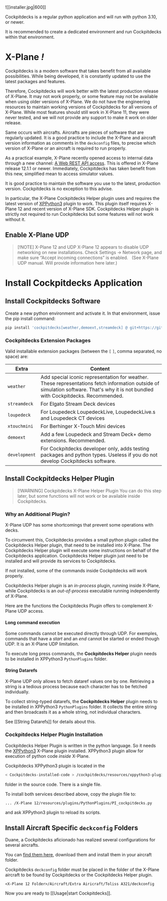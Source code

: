 ![[installer.jpg|600]]

Cockpitdecks is a regular python application and will run with python 3.10, or newer.

It is recommended to create a dedicated environment and run Cockpitdecks within that environment.

# X-Plane *!*

Cockpitdecks is a modern software that takes benefit from all available possibilities. While being developed, it is constantly updated to use the latest packages and features.

Therefore, Cockpitdecks will work better with the latest production release of X-Plane. It may not work properly, or some feature may not be available when using older versions of X-Plane. We do not have the engineering resources to maintain working versions of Cockpitdecks for all versions of X-Plane. While most features should still work in X-Plane 11, they were never tested, and we will not provide any support to make it work on older release.

Same occurs with aircrafts. Aircrafts are pieces of software that are regularly updated. It is a good practice to include the X-Plane and aircraft version information as comments in the `deckconfig` files, to precise which version of X-Plane or an aircraft is required to run properly.

As a practical example, X-Plane recently opened access to internal data through a new channel: [A Web REST API access](https://developer.x-plane.com/article/x-plane-web-api/). This is offered in X-Plane release 12.1.1 or newer. Immediately, Cockpitdecks has taken benefit from this new, simplified mean to access simulator values.

It is good practice to maintain the software you use to the latest, production version. Cockpitdecks is no exception to this advise.

In particular, the X-Plane Cockpitdecks Helper plugin uses and requires the latest version of [XPPython3](https://xppython3.readthedocs.io/en/latest/index.html) plugin to work. This plugin itself requires X-Plane 12 and recent version of X-Plane SDK. Cockpitdecks Helper plugin is strictly not required to run Cockpitdecks but some features will not work without it.

## Enable X-Plane UDP

> [!NOTE] X-Plane 12 and UDP
> X-Plane 12 appears to disable UDP networking on new installations. Check Settings -> Network page, and make sure “Accept incoming connections” is enabled.
 
(See X-Plane UDP manual. Will provide information here later.)

# Install Cockpitdecks Application

## Install Cockpitdecks Software

Create a new python environment and activate it. In that environment, issue the pip install command:

```sh
pip install 'cockpitdecks[weather,demoext,streamdeck] @ git+https://github.com/devleaks/cockpitdecks.git'
```

### Cockpitdecks Extension Packages

Valid installable extension packages (between the `[` `]`, comma separated, no space) are:

| Extra         | Content                                                                                                                                                                             |
| ------------- | ----------------------------------------------------------------------------------------------------------------------------------------------------------------------------------- |
| `weather`     | Add special iconic representation for weather. These representations fetch information outside of simulation software. That's why it is not bundled with Cockpitdecks. Recommended. |
| `streamdeck`  | For Elgato Stream Deck devices                                                                                                                                                      |
| `loupedeck`   | For Loupedeck LoupedeckLive, LoupedeckLive.s and Loupedeck CT devices                                                                                                               |
| `xtouchmini`  | For Berhinger X-Touch Mini devices                                                                                                                                                  |
| `demoext`     | Add a few Loupedeck and Stream Deck+ demo extensions. Recommended.                                                                                                                  |
| `development` | For Cockpitdecks developer only, adds testing packages and python types. Useless if you do not develop Cockpitdecks software.                                                       |

## Install Cockpitdecks Helper Plugin

> [!WARNING] Cockpitdecks X-Plane Helper Plugin
> You can do this step later, but some functions will not work or be available inside Cockpitdecks.

### Why an Additional Plugin?

X-Plane UDP has some shortcomings that prevent some operations with decks.

To circumvent this, Cockpitdecks provides a small python plugin called the Cockpitdecks Helper plugin, that need to be installed into X-Plane. The Cockpitdecks Helper plugin will execute some instructions on behalf of the Cockpitdecks application. Cockpitdecks Helper plugin just need to be installed and will provide its services to Cockpitdecks.

If not installed, some of the commands inside Cockpitdecks will work properly.

Cockpitdecks Helper plugin is an _in-process_ plugin, running inside X-Plane, while Cockpitdecks is an _out-of-process_ executable running independently of X-Plane.

Here are the functions the Cockpitdecks Plugin offers to complement X-Plane UDP access.

#### Long command execution

Some commands cannot be executed directly through UDP. For exemples, commands that have a *start* and an *end* cannot be started or ended though UDP. It is an X-Plane UDP limitation.

To execute long press commands, the **Cockpitdecks Helper** plugin needs to be installed in XPPython3 `PythonPlugins` folder.

#### String Datarefs

X-Plane UDP only allows to fetch dataref values one by one. Retrieving a string is a tedious process because each character has to be fetched individually.

To collect string-typed datarefs, the **Cockpitdecks Helper** plugin needs to be installed in XPPython3 `PythonPlugins` folder. It collects the entire string and then broadcasts it as a whole string, not individual characters.

See [[String Datarefs]] for details about this.

### Cockpitdecks Helper Plugin Installation

Cockpitdecks Helper Plugin is written in the python language. So it needs the [XPPython3](https://xppython3.readthedocs.io/) X-Plane plugin installed. XPPython3 plugin allow for execution of python code *inside* X-Plane.

Cockpitdecks XPPython3 plugin is located in the

```sh
< Cockpitdecks-installed-code > /cockpitdecks/resources/xppython3-plugins
```

folder in the source code. There is a single file.

To install both services described above, copy the plugin file to:

```shell
... /X-Plane 12/resources/plugins/PythonPlugins/PI_cockpitdecks.py
```

and ask XPPython3 plugin to reload its scripts.

## Install Aircraft Specific `deckconfig` Folders

Duane, a Cockpitdecks aficionado has realized several configurations for several aircrafts.

You can [find them here](https://github.com/dlicudi/cockpitdecks-configs), download them and install them in your aircraft folder.

Cockpitdecks `deckconfig` folder must be placed in the folder of the X-Plane aircraft to be found by Cockpitdecks or the Cockpitdecks Helper plugin.

```
<X-Plane 12 Folder>/Aircraft/Extra Airicraft/Toliss A321/deckconfig
```

Now you are ready to [[Usage|start Cockpitdecks]].
